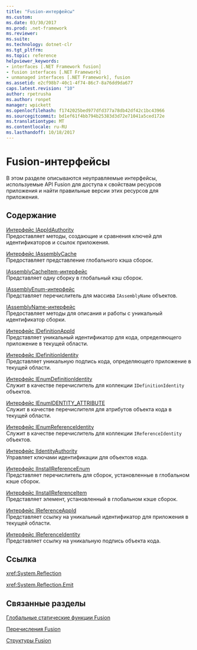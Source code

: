 ```yaml
---
title: "Fusion-интерфейсы"
ms.custom: 
ms.date: 03/30/2017
ms.prod: .net-framework
ms.reviewer: 
ms.suite: 
ms.technology: dotnet-clr
ms.tgt_pltfrm: 
ms.topic: reference
helpviewer_keywords:
- interfaces [.NET Framework fusion]
- fusion interfaces [.NET Framework]
- unmanaged interfaces [.NET Framework], fusion
ms.assetid: e2cf98b7-40c1-4f74-86c7-8a76dd9da677
caps.latest.revision: "10"
author: rpetrusha
ms.author: ronpet
manager: wpickett
ms.openlocfilehash: f1742025bed977dfd377a78db42df42c1bc43966
ms.sourcegitcommit: bd1ef61f4bb794b25383d3d72e71041a5ced172e
ms.translationtype: MT
ms.contentlocale: ru-RU
ms.lasthandoff: 10/18/2017
---
```

# <a name="fusion-interfaces"></a>Fusion-интерфейсы
В этом разделе описываются неуправляемые интерфейсы, используемые API Fusion для доступа к свойствам ресурсов приложения и найти правильные версии этих ресурсов для приложения.  
  
## <a name="in-this-section"></a>Содержание  
 [Интерфейс IAppIdAuthority](../../../../docs/framework/unmanaged-api/fusion/iappidauthority-interface.md)  
 Предоставляет методы, создающие и сравнения ключей для идентификаторов и ссылок приложения.  
  
 [Интерфейс IAssemblyCache](../../../../docs/framework/unmanaged-api/fusion/iassemblycache-interface.md)  
 Предоставляет представление глобального кэша сборок.  
  
 [IAssemblyCacheItem-интерфейс](../../../../docs/framework/unmanaged-api/fusion/iassemblycacheitem-interface.md)  
 Представляет одну сборку в глобальный кэш сборок.  
  
 [IAssemblyEnum-интерфейс](../../../../docs/framework/unmanaged-api/fusion/iassemblyenum-interface.md)  
 Представляет перечислитель для массива `IAssemblyName` объектов.  
  
 [IAssemblyName-интерфейс](../../../../docs/framework/unmanaged-api/fusion/iassemblyname-interface.md)  
 Предоставляет методы для описания и работы с уникальный идентификатор сборки.  
  
 [Интерфейс IDefinitionAppId](../../../../docs/framework/unmanaged-api/fusion/idefinitionappid-interface.md)  
 Представляет уникальный идентификатор для кода, определяющего приложение в текущей области.  
  
 [Интерфейс IDefinitionIdentity](../../../../docs/framework/unmanaged-api/fusion/idefinitionidentity-interface.md)  
 Представляет уникальную подпись кода, определяющего приложение в текущей области.  
  
 [Интерфейс IEnumDefinitionIdentity](../../../../docs/framework/unmanaged-api/fusion/ienumdefinitionidentity-interface.md)  
 Служит в качестве перечислитель для коллекции `IDefinitionIdentity` объектов.  
  
 [Интерфейс IEnumIDENTITY_ATTRIBUTE](../../../../docs/framework/unmanaged-api/fusion/ienumidentity-attribute-interface.md)  
 Служит в качестве перечислителя для атрибутов объекта кода в текущей области.  
  
 [Интерфейс IEnumReferenceIdentity](../../../../docs/framework/unmanaged-api/fusion/ienumreferenceidentity-interface.md)  
 Служит в качестве перечислитель для коллекции `IReferenceIdentity` объектов.  
  
 [Интерфейс IIdentityAuthority](../../../../docs/framework/unmanaged-api/fusion/iidentityauthority-interface.md)  
 Управляет ключами идентификации для объектов кода.  
  
 [Интерфейс IInstallReferenceEnum](../../../../docs/framework/unmanaged-api/fusion/iinstallreferenceenum-interface.md)  
 Представляет перечислитель для сборок, установленные в глобальном кэше сборок.  
  
 [Интерфейс IInstallReferenceItem](../../../../docs/framework/unmanaged-api/fusion/iinstallreferenceitem-interface.md)  
 Представляет элемент, установленный в глобальном кэше сборок.  
  
 [Интерфейс IReferenceAppId](../../../../docs/framework/unmanaged-api/fusion/ireferenceappid-interface.md)  
 Представляет ссылку на уникальный идентификатор для приложения в текущей области.  
  
 [Интерфейс IReferenceIdentity](../../../../docs/framework/unmanaged-api/fusion/ireferenceidentity-interface.md)  
 Представляет ссылку на уникальную подпись объекта кода.  
  
## <a name="reference"></a>Ссылка  
 <xref:System.Reflection>  
  
 <xref:System.Reflection.Emit>  
  
## <a name="related-sections"></a>Связанные разделы  
 [Глобальные статические функции Fusion](../../../../docs/framework/unmanaged-api/fusion/fusion-global-static-functions.md)  
  
 [Перечисления Fusion](../../../../docs/framework/unmanaged-api/fusion/fusion-enumerations.md)  
  
 [Структуры Fusion](../../../../docs/framework/unmanaged-api/fusion/fusion-structures.md)
